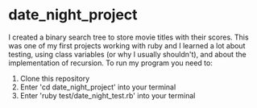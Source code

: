 # date_night_project

I created a binary search tree to store movie titles with their scores.  This was one of my first projects working with ruby and I learned a lot about testing, using class variables (or why I usually shouldn't), and about the implementation of recursion.
To run my program you need to:
1. Clone this repository
2. Enter 'cd date_night_project' into your terminal
3. Enter 'ruby test/date_night_test.rb' into your terminal
